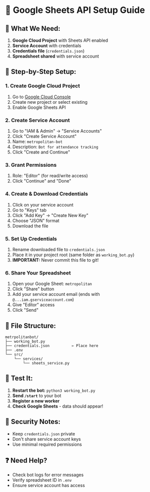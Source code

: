 # 🔐 Google Sheets API Setup Guide

## 🎯 **What We Need:**

1. **Google Cloud Project** with Sheets API enabled
2. **Service Account** with credentials
3. **Credentials file** (`credentials.json`)
4. **Spreadsheet shared** with service account

## 🚀 **Step-by-Step Setup:**

### **1. Create Google Cloud Project**
1. Go to [Google Cloud Console](https://console.cloud.google.com/)
2. Create new project or select existing
3. Enable Google Sheets API

### **2. Create Service Account**
1. Go to "IAM & Admin" → "Service Accounts"
2. Click "Create Service Account"
3. Name: `metropolitan-bot`
4. Description: `Bot for attendance tracking`
5. Click "Create and Continue"

### **3. Grant Permissions**
1. Role: "Editor" (for read/write access)
2. Click "Continue" and "Done"

### **4. Create & Download Credentials**
1. Click on your service account
2. Go to "Keys" tab
3. Click "Add Key" → "Create New Key"
4. Choose "JSON" format
5. Download the file

### **5. Set Up Credentials**
1. Rename downloaded file to `credentials.json`
2. Place it in your project root (same folder as `working_bot.py`)
3. **IMPORTANT:** Never commit this file to git!

### **6. Share Your Spreadsheet**
1. Open your Google Sheet: `metropolitan`
2. Click "Share" button
3. Add your service account email (ends with `@...iam.gserviceaccount.com`)
4. Give "Editor" access
5. Click "Send"

## 📁 **File Structure:**
```
metrpolitanbot/
├── working_bot.py
├── credentials.json          ← Place here
├── .env
└── src/
    └── services/
        └── sheets_service.py
```

## 🧪 **Test It:**
1. **Restart the bot:** `python3 working_bot.py`
2. **Send `/start`** to your bot
3. **Register a new worker**
4. **Check Google Sheets** - data should appear!

## 🚨 **Security Notes:**
- Keep `credentials.json` private
- Don't share service account keys
- Use minimal required permissions

## ❓ **Need Help?**
- Check bot logs for error messages
- Verify spreadsheet ID in `.env`
- Ensure service account has access
